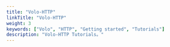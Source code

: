 ```yaml
---
title: "Volo-HTTP"
linkTitle: "Volo-HTTP"
weight: 3
keywords: ["Volo", "HTTP", "Getting started", "Tutorials"]
description: "Volo-HTTP Tutorials。"
---
```

